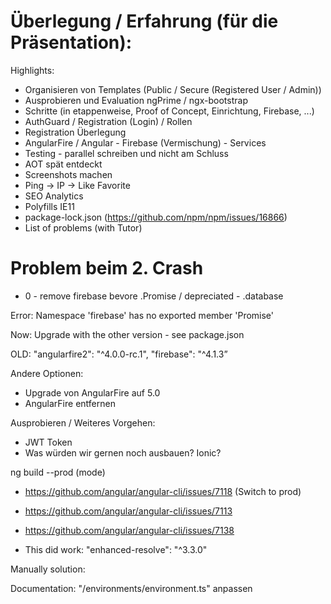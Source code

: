 # Überlegung / Erfahrung (für die Präsentation):

Highlights:

- Organisieren von Templates (Public / Secure (Registered User / Admin))
- Ausprobieren und Evaluation ngPrime / ngx-bootstrap
- Schritte (in etappenweise, Proof of Concept, Einrichtung, Firebase, ...)
- AuthGuard / Registration (Login) / Rollen
- Registration Überlegung
- AngularFire / Angular - Firebase (Vermischung) - Services
- Testing - parallel schreiben und nicht am Schluss
- AOT spät entdeckt
- Screenshots machen
- Ping -> IP -> Like Favorite
- SEO Analytics
- Polyfills IE11
- package-lock.json (https://github.com/npm/npm/issues/16866)
- List of problems (with Tutor)

Problem beim 2. Crash
=====================

- 0 - remove firebase bevore .Promise / depreciated - .database

Error: Namespace 'firebase' has no exported member 'Promise' 

Now: Upgrade with the other version - see package.json

OLD:
"angularfire2": "^4.0.0-rc.1",
"firebase": "^4.1.3”
 
Andere Optionen:

- Upgrade von AngularFire auf 5.0
- AngularFire entfernen

Ausprobieren / Weiteres Vorgehen:

- JWT Token
- Was würden wir gernen noch ausbauen? Ionic?

ng build --prod (mode)
- https://github.com/angular/angular-cli/issues/7118 (Switch to prod)
- https://github.com/angular/angular-cli/issues/7113
- https://github.com/angular/angular-cli/issues/7138

- This did work: "enhanced-resolve": "^3.3.0"

Manually solution:

Documentation: "/environments/environment.ts" anpassen